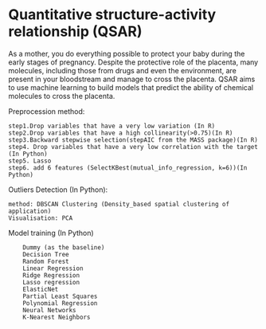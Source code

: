 # Quantitative structure-activity relationship (QSAR)

As a mother, you do everything possible to protect your baby during the early stages of pregnancy. Despite the protective role of the placenta, many molecules, including those from drugs and even the environment, are present in your bloodstream and manage to cross the placenta. QSAR aims to use machine learning to build models that predict the ability of chemical molecules to cross the placenta.



Preprocession method: 

	step1.Drop variables that have a very low variation (In R)
	step2.Drop variables that have a high collinearity(>0.75)(In R)
	step3.Backward stepwise selection(stepAIC from the MASS package)(In R)
	step4. Drop variables that have a very low correlation with the target	(In Python)
	step5. Lasso 
	step6. add 6 features (SelectKBest(mutual_info_regression, k=6))(In Python)
	


Outliers Detection (In Python): 

	method: DBSCAN Clustering (Density_based spatial clustering of application)
	Visualisation: PCA

Model training (In Python)

		Dummy (as the baseline)
		Decision Tree
		Random Forest
		Linear Regression
		Ridge Regression
		Lasso regression
		ElasticNet
		Partial Least Squares
		Polynomial Regression
		Neural Networks
		K-Nearest Neighbors
